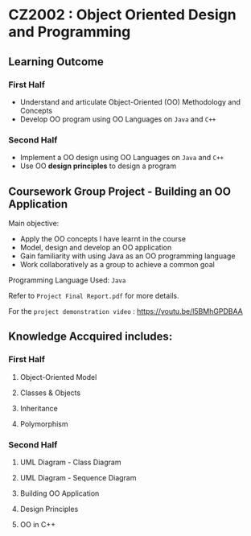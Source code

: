 # CZ2002 : Object Oriented Design and Programming
## Learning Outcome

### First Half
* Understand and articulate Object-Oriented (OO) Methodology and Concepts
* Develop OO program using OO Languages on `Java` and `C++`

### Second Half
* Implement a OO design using OO Languages on `Java` and `C++`
* Use OO **design principles** to design a program

## Coursework Group Project - Building an OO Application

Main objective:
* Apply the OO concepts I have learnt in the course
* Model, design and develop an OO application
* Gain familiarity with using Java as an OO programming language
* Work collaboratively as a group to achieve a common goal

Programming Language Used: ``Java``

Refer to `Project Final Report.pdf` for more details.

For the `project demonstration video` : https://youtu.be/l5BMhGPDBAA

## Knowledge Accquired includes: 

### First Half
1. Object-Oriented Model

2. Classes & Objects

3. Inheritance

4. Polymorphism

### Second Half
1. UML Diagram - Class Diagram

2. UML Diagram - Sequence Diagram

3. Building OO Application

4. Design Principles

5. OO in C++
